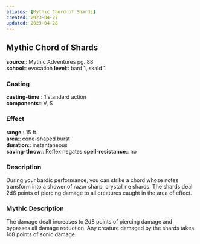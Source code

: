 ```yaml
---
aliases: [Mythic Chord of Shards]
created: 2023-04-27
updated: 2023-04-28
---
```


## Mythic Chord of Shards

**source**:: Mythic Adventures pg. 88  
**school**:: evocation
**level**:: bard 1, skald 1

### Casting

**casting-time**:: 1 standard action  
**components**:: V, S

### Effect

**range**:: 15 ft.  
**area**:: cone-shaped burst  
**duration**:: instantaneous  
**saving-throw**:: Reflex negates
**spell-resistance**:: no

### Description

During your bardic performance, you can strike a chord whose notes transform into a shower of razor sharp, crystalline shards. The shards deal 2d6 points of piercing damage to all creatures caught in the area of effect.

### Mythic Description

The damage dealt increases to 2d8 points of piercing damage and bypasses all damage reduction. Any creature damaged by the shards takes 1d8 points of sonic damage.

